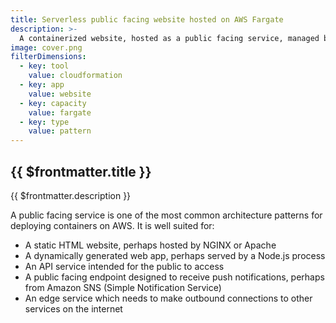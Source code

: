 ```yaml
---
title: Serverless public facing website hosted on AWS Fargate
description: >-
  A containerized website, hosted as a public facing service, managed by EC2, hosted on serverless AWS Fargate capacity
image: cover.png
filterDimensions:
  - key: tool
    value: cloudformation
  - key: app
    value: website
  - key: capacity
    value: fargate
  - key: type
    value: pattern
---
```

## {{ $frontmatter.title }}

{{ $frontmatter.description }}

  <diagram filename='diagram.svg'></diagram>

  A public facing service is one of the most common architecture patterns for deploying containers on AWS. It is well suited for:

  - A static HTML website, perhaps hosted by NGINX or Apache
  - A dynamically generated web app, perhaps served by a Node.js process
  - An API service intended for the public to access
  - A public facing endpoint designed to receive push notifications, perhaps from Amazon SNS (Simple Notification Service)
  - An edge service which needs to make outbound connections to other services on the internet



<codefile filename='public-cluster.yml' language='yml'>
</codefile>

<codefile filename='public-service.yml' language='yml'>
</codefile>

